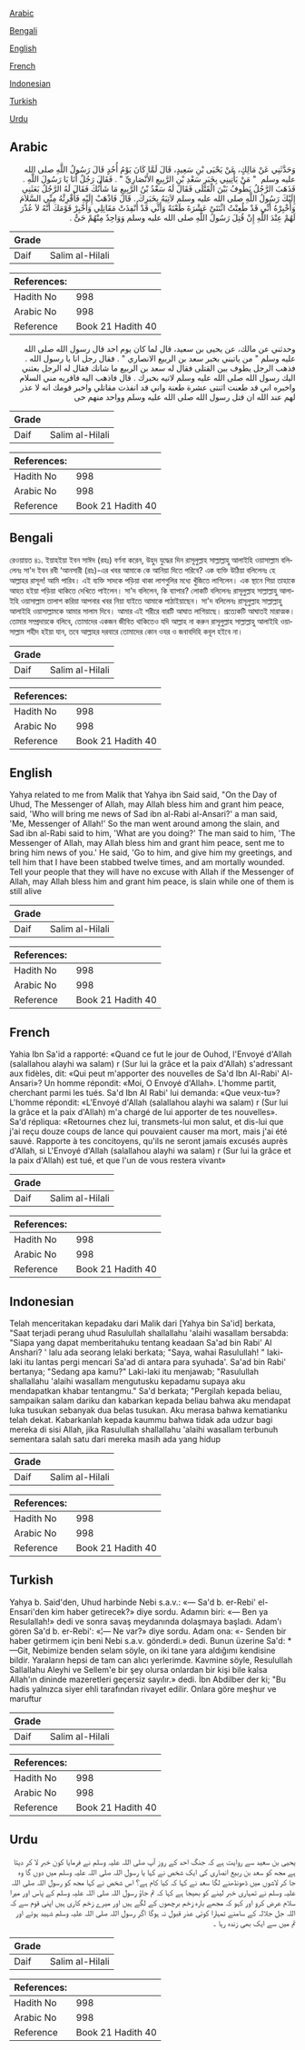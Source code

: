 [Arabic](#arabic)

[Bengali](#bengali)

[English](#english)

[French](#french)

[Indonesian](#indonesian)

[Turkish](#turkish)

[Urdu](#urdu)

## Arabic


<div dir="rtl" lang="ar" style={{fontSize:'larger',backgroundColor:'#f8f9fa',padding:20}}>
وَحَدَّثَنِي عَنْ مَالِكٍ، عَنْ يَحْيَى بْنِ سَعِيدٍ، قَالَ لَمَّا كَانَ يَوْمُ أُحُدٍ قَالَ رَسُولُ اللَّهِ صلى الله عليه وسلم ‏ "‏ مَنْ يَأْتِينِي بِخَبَرِ سَعْدِ بْنِ الرَّبِيعِ الأَنْصَارِيِّ ‏"‏ ‏.‏ فَقَالَ رَجُلٌ أَنَا يَا رَسُولَ اللَّهِ ‏.‏ فَذَهَبَ الرَّجُلُ يَطُوفُ بَيْنَ الْقَتْلَى فَقَالَ لَهُ سَعْدُ بْنُ الرَّبِيعِ مَا شَأْنُكَ فَقَالَ لَهُ الرَّجُلُ بَعَثَنِي إِلَيْكَ رَسُولُ اللَّهِ صلى الله عليه وسلم لآتِيَهُ بِخَبَرِكَ ‏.‏ قَالَ فَاذْهَبْ إِلَيْهِ فَأَقْرِئْهُ مِنِّي السَّلاَمَ وَأَخْبِرْهُ أَنِّي قَدْ طُعِنْتُ اثْنَتَىْ عَشْرَةَ طَعْنَةً وَأَنِّي قَدْ أُنْفِذَتْ مَقَاتِلِي وَأَخْبِرْ قَوْمَكَ أَنَّهُ لاَ عُذْرَ لَهُمْ عِنْدَ اللَّهِ إِنْ قُتِلَ رَسُولُ اللَّهِ صلى الله عليه وسلم وَوَاحِدٌ مِنْهُمْ حَىٌّ ‏.‏
</div>
<div style={{backgroundColor:'#f8f9fa',padding:20, marginBottom: 10}}><table> <thead> <tr> <th>Grade</th> <th></th> </tr> </thead> <tbody> <tr><td>Daif</td><td>Salim al-Hilali</td></tr></tbody></table><table> <thead> <tr> <th>References:</th> <th></th> </tr> </thead> <tbody><tr><td>Hadith No</td><td>998</td></tr><tr><td>Arabic No</td><td>998</td></tr><tr><td>Reference</td><td>Book 21 Hadith 40</td></tr></tbody></table></div>


<div dir="rtl" lang="ar" style={{fontSize:'larger',backgroundColor:'#f8f9fa',padding:20}}>
وحدثني عن مالك، عن يحيى بن سعيد، قال لما كان يوم احد قال رسول الله صلى الله عليه وسلم " من ياتيني بخبر سعد بن الربيع الانصاري " . فقال رجل انا يا رسول الله . فذهب الرجل يطوف بين القتلى فقال له سعد بن الربيع ما شانك فقال له الرجل بعثني اليك رسول الله صلى الله عليه وسلم لاتيه بخبرك . قال فاذهب اليه فاقريه مني السلام واخبره اني قد طعنت اثنتى عشرة طعنة واني قد انفذت مقاتلي واخبر قومك انه لا عذر لهم عند الله ان قتل رسول الله صلى الله عليه وسلم وواحد منهم حى
</div>
<div style={{backgroundColor:'#f8f9fa',padding:20, marginBottom: 10}}><table> <thead> <tr> <th>Grade</th> <th></th> </tr> </thead> <tbody> <tr><td>Daif</td><td>Salim al-Hilali</td></tr></tbody></table><table> <thead> <tr> <th>References:</th> <th></th> </tr> </thead> <tbody><tr><td>Hadith No</td><td>998</td></tr><tr><td>Arabic No</td><td>998</td></tr><tr><td>Reference</td><td>Book 21 Hadith 40</td></tr></tbody></table></div>

## Bengali


<div dir="ltr" lang="bn" style={{fontSize:'larger',backgroundColor:'#f8f9fa',padding:20}}>
রেওয়ায়ত ৪১. ইয়াহইয়া ইবন সাঈদ (রহঃ) বর্ণনা করেন, উহুদ যুদ্ধের দিন রাসূলুল্লাহ সাল্লাল্লাহু আলাইহি ওয়াসাল্লাম বলিলেনঃ সা'দ ইবন রবী ‘আনসারী (রাঃ)-এর খবর আমাকে কে আনিয়া দিতে পরিবে? এক ব্যক্তি উঠিয়া বলিলেনঃ হে আল্লাহর রাসূল! আমি পারিব। এই ব্যক্তি সাদকে পড়িয়া থাকা লাশগুলির মধ্যে খুঁজিতে লাগিলেন। এক স্থানে গিয়া তাহাকে আহত হইয়া পড়িয়া থাকিতে দেখিতে পাইলেন। সা'দ বলিলেন, কি ব্যাপার? লোকটি বলিলেনঃ রাসূলুল্লাহ সাল্লাল্লাহু আলাইহি ওয়াসাল্লাম তালাশ করিয়া আপনার খবর নিয়া যাইতে আমাকে পাঠাইয়াছেন। সা'দ বলিলেনঃ রাসূলুল্লাহ সাল্লাল্লাহু আলাইহি ওয়াসাল্লামকে আমার সালাম দিবে। আমার এই শরীরে বারটি আঘাত লাগিয়াছে। প্রত্যেকটি আঘাতই মারাত্মক। তোমার সম্প্রদায়কে বলিবে, তোমাদের একজন জীবিত থাকিতেও যদি আল্লাহ না করুন রাসূলুল্লাহ সাল্লাল্লাহু আলাইহি ওয়াসাল্লাম শহীদ হইয়া যান, তবে আল্লাহর দরবারে তোমাদের কোন ওযর ও জবাবদিহি কবূল হইবে না।
</div>
<div style={{backgroundColor:'#f8f9fa',padding:20, marginBottom: 10}}><table> <thead> <tr> <th>Grade</th> <th></th> </tr> </thead> <tbody> <tr><td>Daif</td><td>Salim al-Hilali</td></tr></tbody></table><table> <thead> <tr> <th>References:</th> <th></th> </tr> </thead> <tbody><tr><td>Hadith No</td><td>998</td></tr><tr><td>Arabic No</td><td>998</td></tr><tr><td>Reference</td><td>Book 21 Hadith 40</td></tr></tbody></table></div>

## English


<div dir="ltr" lang="en" style={{fontSize:'larger',backgroundColor:'#f8f9fa',padding:20}}>
Yahya related to me from Malik that Yahya ibn Said said, "On the Day of Uhud, The Messenger of Allah, may Allah bless him and grant him peace, said, 'Who will bring me news of Sad ibn al-Rabi al-Ansari?' a man said, 'Me, Messenger of Allah!' So the man went around among the slain, and Sad ibn al-Rabi said to him, 'What are you doing?' The man said to him, 'The Messenger of Allah, may Allah bless him and grant him peace, sent me to bring him news of you.' He said, 'Go to him, and give him my greetings, and tell him that I have been stabbed twelve times, and am mortally wounded. Tell your people that they will have no excuse with Allah if the Messenger of Allah, may Allah bless him and grant him peace, is slain while one of them is still alive
</div>
<div style={{backgroundColor:'#f8f9fa',padding:20, marginBottom: 10}}><table> <thead> <tr> <th>Grade</th> <th></th> </tr> </thead> <tbody> <tr><td>Daif</td><td>Salim al-Hilali</td></tr></tbody></table><table> <thead> <tr> <th>References:</th> <th></th> </tr> </thead> <tbody><tr><td>Hadith No</td><td>998</td></tr><tr><td>Arabic No</td><td>998</td></tr><tr><td>Reference</td><td>Book 21 Hadith 40</td></tr></tbody></table></div>

## French


<div dir="ltr" lang="fr" style={{fontSize:'larger',backgroundColor:'#f8f9fa',padding:20}}>
Yahia Ibn Sa'id a rapporté: «Quand ce fut le jour de Ouhod, l'Envoyé d'Allah (salallahou alayhi wa salam) r (Sur lui la grâce et la paix d'Allah) s'adressant aux fidèles, dit: «Qui peut m'apporter des nouvelles de Sa'd Ibn Al-Rabi' Al-Ansari»? Un homme répondit: «Moi, O Envoyé d'Allah». L'homme partit, cherchant parmi les tués. Sa'd Ibn Al Rabi' lui demanda: «Que veux-tu»? L'homme répondit: «L'Envoyé d'Allah (salallahou alayhi wa salam) r (Sur lui la grâce et la paix d'Allah) m'a chargé de lui apporter de tes nouvelles». Sa'd répliqua: «Retournes chez lui, transmets-lui mon salut, et dis-lui que j'ai reçu douze coups de lance qui pouvaient causer ma mort, mais j'ai été sauvé. Rapporte à tes concitoyens, qu'ils ne seront jamais excusés auprès d'Allah, si L'Envoyé d'Allah (salallahou alayhi wa salam) r (Sur lui la grâce et la paix d'Allah) est tué, et que l'un de vous restera vivant»
</div>
<div style={{backgroundColor:'#f8f9fa',padding:20, marginBottom: 10}}><table> <thead> <tr> <th>Grade</th> <th></th> </tr> </thead> <tbody> <tr><td>Daif</td><td>Salim al-Hilali</td></tr></tbody></table><table> <thead> <tr> <th>References:</th> <th></th> </tr> </thead> <tbody><tr><td>Hadith No</td><td>998</td></tr><tr><td>Arabic No</td><td>998</td></tr><tr><td>Reference</td><td>Book 21 Hadith 40</td></tr></tbody></table></div>

## Indonesian


<div dir="ltr" lang="id" style={{fontSize:'larger',backgroundColor:'#f8f9fa',padding:20}}>
Telah menceritakan kepadaku dari Malik dari [Yahya bin Sa'id] berkata, "Saat terjadi perang uhud Rasulullah shallallahu 'alaihi wasallam bersabda: "Siapa yang dapat memberitahuku tentang keadaan Sa'ad bin Rabi' Al Anshari? ' lalu ada seorang lelaki berkata; "Saya, wahai Rasulullah! " laki-laki itu lantas pergi mencari Sa'ad di antara para syuhada'. Sa'ad bin Rabi' bertanya; "Sedang apa kamu?" Laki-laki itu menjawab; "Rasulullah shallallahu 'alaihi wasallam mengutusku kepadamu supaya aku mendapatkan khabar tentangmu." Sa'd berkata; "Pergilah kepada beliau, sampaikan salam dariku dan kabarkan kepada beliau bahwa aku mendapat luka tusukan sebanyak dua belas tusukan. Aku merasa bahwa kematianku telah dekat. Kabarkanlah kepada kaummu bahwa tidak ada udzur bagi mereka di sisi Allah, jika Rasulullah shallallahu 'alaihi wasallam terbunuh sementara salah satu dari mereka masih ada yang hidup
</div>
<div style={{backgroundColor:'#f8f9fa',padding:20, marginBottom: 10}}><table> <thead> <tr> <th>Grade</th> <th></th> </tr> </thead> <tbody> <tr><td>Daif</td><td>Salim al-Hilali</td></tr></tbody></table><table> <thead> <tr> <th>References:</th> <th></th> </tr> </thead> <tbody><tr><td>Hadith No</td><td>998</td></tr><tr><td>Arabic No</td><td>998</td></tr><tr><td>Reference</td><td>Book 21 Hadith 40</td></tr></tbody></table></div>

## Turkish


<div dir="ltr" lang="tr" style={{fontSize:'larger',backgroundColor:'#f8f9fa',padding:20}}>
Yahya b. Said'den, Uhud harbinde Nebi s.a.v.: «— Sa'd b. er-Rebi' el-Ensari'den kim haber getirecek?» diye sordu. Adamın biri: «— Ben ya Resulallah!» dedi ve sonra savaş meydanında dolaşmaya başladı. Adam'ı gören Sa'd b. er-Rebi': «¦— Ne var?» diye sordu. Adam ona: «- Senden bir haber getirmem için beni Nebi s.a.v. gönderdi.» dedi. Bunun üzerine Sa'd: *—Git, Nebimize benden selam söyle, on iki tane yara aldığımı kendisine bildir. Yaraların hepsi de tam can alıcı yerlerimde. Kavmine söyle, Resulullah Sallallahu Aleyhi ve Sellem'e bir şey olursa onlardan bir kişi bile kalsa Allah'ın dininde mazeretleri geçersiz sayılır.» dedi. İbn Abdilber der ki; "Bu hadis yalnızca siyer ehli tarafından rivayet edilir. Onlara göre meşhur ve maruftur
</div>
<div style={{backgroundColor:'#f8f9fa',padding:20, marginBottom: 10}}><table> <thead> <tr> <th>Grade</th> <th></th> </tr> </thead> <tbody> <tr><td>Daif</td><td>Salim al-Hilali</td></tr></tbody></table><table> <thead> <tr> <th>References:</th> <th></th> </tr> </thead> <tbody><tr><td>Hadith No</td><td>998</td></tr><tr><td>Arabic No</td><td>998</td></tr><tr><td>Reference</td><td>Book 21 Hadith 40</td></tr></tbody></table></div>

## Urdu


<div dir="rtl" lang="ur" style={{fontSize:'larger',backgroundColor:'#f8f9fa',padding:20}}>
یحیی بن سعید سے روایت ہے کہ جنگ احد کے روز آپ صلی اللہ علیہ وسلم نے فرمایا کون خبر لا کر دیتا ہے مجھ کو سعد بن ربیع انصاری کی ایک شخص نے کہا یا رسول اللہ صلی اللہ علیہ وسلم میں دوں گا وہ جا کر لاشوں میں ڈھونڈھنے لگا سعد نے کہا کہ کیا کام ہے؟ اس شخص نے کہا مجھ کو رسول اللہ صلی اللہ علیہ وسلم نے تمہاری خبر لینے کو بھیجا ہے کہا کہ تم جاؤ رسول اللہ صلی اللہ علیہ وسلم کے پاس اور میرا سلام عرض کرو اور کہو کہ مجھے بارہ زخم برچھوں کے لگے ہیں اور میرے زخم کاری ہیں اپنی قوم سے کہ اللہ جل جلالہ کے سامنے تمہارا کوئی عذر قبول نہ ہوگا اگر رسول اللہ صلی اللہ علیہ وسلم شہید ہوئے اور تم میں سے ایک بھی زندہ رہا ۔
</div>
<div style={{backgroundColor:'#f8f9fa',padding:20, marginBottom: 10}}><table> <thead> <tr> <th>Grade</th> <th></th> </tr> </thead> <tbody> <tr><td>Daif</td><td>Salim al-Hilali</td></tr></tbody></table><table> <thead> <tr> <th>References:</th> <th></th> </tr> </thead> <tbody><tr><td>Hadith No</td><td>998</td></tr><tr><td>Arabic No</td><td>998</td></tr><tr><td>Reference</td><td>Book 21 Hadith 40</td></tr></tbody></table></div>